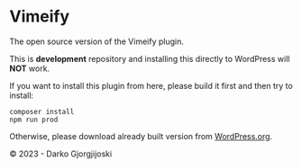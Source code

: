 # Vimeify

The open source version of the Vimeify plugin.

This is **development** repository and installing this directly to WordPress will **NOT** work.

If you want to install this plugin from here, please build it first and then try to install:

```
composer install
npm run prod
```

Otherwise, please download already built version from [WordPress.org](https://wordpress.org/plugins/wp-vimeo-videos/).

&copy; 2023 - Darko Gjorgjijoski